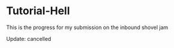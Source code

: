 # Tutorial-Hell

This is the progress for my submission on the inbound shovel jam

Update: cancelled
